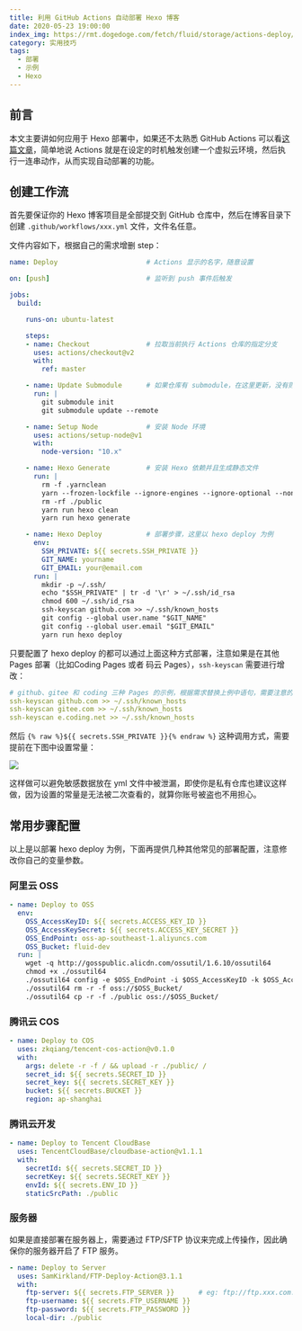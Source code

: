 ```yaml
---
title: 利用 GitHub Actions 自动部署 Hexo 博客
date: 2020-05-23 19:00:00
index_img: https://rmt.dogedoge.com/fetch/fluid/storage/actions-deploy/cover.png?w=480&fmt=webp
category: 实用技巧
tags:
  - 部署
  - 示例
  - Hexo
---
```


## 前言

本文主要讲如何应用于 Hexo 部署中，如果还不太熟悉 GitHub Actions 可以看[这篇文章](https://zkqiang.cn/posts/e8ed6836/)，简单地说 Actions 就是在设定的时机触发创建一个虚拟云环境，然后执行一连串动作，从而实现自动部署的功能。

## 创建工作流

首先要保证你的 Hexo 博客项目是全部提交到 GitHub 仓库中，然后在博客目录下创建 `.github/workflows/xxx.yml` 文件，文件名任意。

文件内容如下，根据自己的需求增删 step：

```yaml
name: Deploy                      # Actions 显示的名字，随意设置

on: [push]                        # 监听到 push 事件后触发

jobs:
  build:

    runs-on: ubuntu-latest

    steps:
    - name: Checkout              # 拉取当前执行 Actions 仓库的指定分支
      uses: actions/checkout@v2
      with:
        ref: master

    - name: Update Submodule      # 如果仓库有 submodule，在这里更新，没有则删掉此步骤
      run: |
        git submodule init
        git submodule update --remote

    - name: Setup Node            # 安装 Node 环境
      uses: actions/setup-node@v1
      with:
        node-version: "10.x"

    - name: Hexo Generate         # 安装 Hexo 依赖并且生成静态文件
      run: |
        rm -f .yarnclean
        yarn --frozen-lockfile --ignore-engines --ignore-optional --non-interactive --silent --ignore-scripts --production=false
        rm -rf ./public
        yarn run hexo clean
        yarn run hexo generate

    - name: Hexo Deploy           # 部署步骤，这里以 hexo deploy 为例
      env:
        SSH_PRIVATE: ${{ secrets.SSH_PRIVATE }}
        GIT_NAME: yourname
        GIT_EMAIL: your@email.com
      run: |
        mkdir -p ~/.ssh/
        echo "$SSH_PRIVATE" | tr -d '\r' > ~/.ssh/id_rsa
        chmod 600 ~/.ssh/id_rsa
        ssh-keyscan github.com >> ~/.ssh/known_hosts
        git config --global user.name "$GIT_NAME"
        git config --global user.email "$GIT_EMAIL"
        yarn run hexo deploy
```

只要配置了 hexo deploy 的都可以通过上面这种方式部署，注意如果是在其他 Pages 部署（比如Coding Pages 或者 码云 Pages），`ssh-keyscan` 需要进行增改：

```yaml
# github、gitee 和 coding 三种 Pages 的示例，根据需求替换上例中语句，需要注意的是 coding 是使用二级域名。
ssh-keyscan github.com >> ~/.ssh/known_hosts
ssh-keyscan gitee.com >> ~/.ssh/known_hosts
ssh-keyscan e.coding.net >> ~/.ssh/known_hosts
```

然后 `{% raw %}${{ secrets.SSH_PRIVATE }}{% endraw %}` 这种调用方式，需要提前在下图中设置常量：

![](https://rmt.dogedoge.com/fetch/fluid/storage/actions-deploy/1.png?w=1280&fmt=webp)

这样做可以避免敏感数据放在 yml 文件中被泄漏，即使你是私有仓库也建议这样做，因为设置的常量是无法被二次查看的，就算你账号被盗也不用担心。

## 常用步骤配置

以上是以部署 hexo deploy 为例，下面再提供几种其他常见的部署配置，注意修改你自己的变量参数。

### 阿里云 OSS

```yaml
- name: Deploy to OSS
  env:
    OSS_AccessKeyID: ${{ secrets.ACCESS_KEY_ID }}
    OSS_AccessKeySecret: ${{ secrets.ACCESS_KEY_SECRET }}
    OSS_EndPoint: oss-ap-southeast-1.aliyuncs.com
    OSS_Bucket: fluid-dev
  run: |
    wget -q http://gosspublic.alicdn.com/ossutil/1.6.10/ossutil64
    chmod +x ./ossutil64
    ./ossutil64 config -e $OSS_EndPoint -i $OSS_AccessKeyID -k $OSS_AccessKeySecret -L CH
    ./ossutil64 rm -r -f oss://$OSS_Bucket/
    ./ossutil64 cp -r -f ./public oss://$OSS_Bucket/
```

### 腾讯云 COS

```yaml
- name: Deploy to COS
  uses: zkqiang/tencent-cos-action@v0.1.0
  with:
    args: delete -r -f / && upload -r ./public/ /
    secret_id: ${{ secrets.SECRET_ID }}
    secret_key: ${{ secrets.SECRET_KEY }}
    bucket: ${{ secrets.BUCKET }}
    region: ap-shanghai
```

### 腾讯云开发

```yaml
- name: Deploy to Tencent CloudBase
  uses: TencentCloudBase/cloudbase-action@v1.1.1
  with:
    secretId: ${{ secrets.SECRET_ID }}
    secretKey: ${{ secrets.SECRET_KEY }}
    envId: ${{ secrets.ENV_ID }}
    staticSrcPath: ./public
```

### 服务器

如果是直接部署在服务器上，需要通过 FTP/SFTP 协议来完成上传操作，因此确保你的服务器开启了 FTP 服务。

```yaml
- name: Deploy to Server
  uses: SamKirkland/FTP-Deploy-Action@3.1.1
  with:
    ftp-server: ${{ secrets.FTP_SERVER }}      # eg: ftp://ftp.xxx.com:22/mypath
    ftp-username: ${{ secrets.FTP_USERNAME }}
    ftp-password: ${{ secrets.FTP_PASSWORD }}
    local-dir: ./public
```
